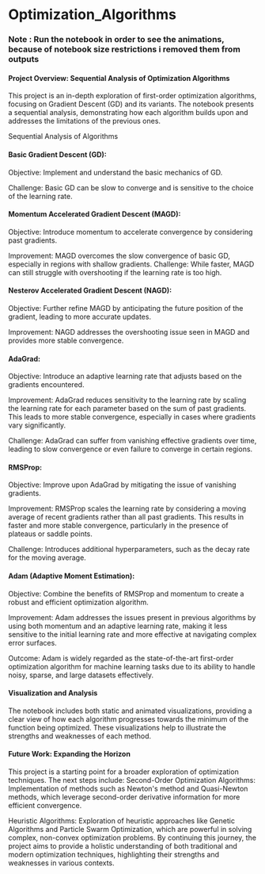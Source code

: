# Optimization_Algorithms
### Note : Run the notebook in order to see the animations, because of notebook size restrictions i removed them from outputs
#### Project Overview: Sequential Analysis of Optimization Algorithms
This project is an in-depth exploration of first-order optimization algorithms, focusing on Gradient Descent (GD) and its variants. The notebook presents a sequential analysis, demonstrating how each algorithm builds upon and addresses the limitations of the previous ones.

Sequential Analysis of Algorithms
#### Basic Gradient Descent (GD):
Objective: Implement and understand the basic mechanics of GD.

Challenge: Basic GD can be slow to converge and is sensitive to the choice of the learning rate.


#### Momentum Accelerated Gradient Descent (MAGD):
Objective: Introduce momentum to accelerate convergence by considering past gradients.

Improvement: MAGD overcomes the slow convergence of basic GD, especially in regions with shallow gradients.
Challenge: While faster, MAGD can still struggle with overshooting if the learning rate is too high.

#### Nesterov Accelerated Gradient Descent (NAGD):
Objective: Further refine MAGD by anticipating the future position of the gradient, leading to more accurate updates.

Improvement: NAGD addresses the overshooting issue seen in MAGD and provides more stable convergence. 

#### AdaGrad:
Objective: Introduce an adaptive learning rate that adjusts based on the gradients encountered.

Improvement: AdaGrad reduces sensitivity to the learning rate by scaling the learning rate for each parameter based on the sum of past gradients. This leads to more stable convergence, especially in cases where gradients vary significantly.

Challenge: AdaGrad can suffer from vanishing effective gradients over time, leading to slow convergence or even failure to converge in certain regions.

#### RMSProp:
Objective: Improve upon AdaGrad by mitigating the issue of vanishing gradients.

Improvement: RMSProp scales the learning rate by considering a moving average of recent gradients rather than all past gradients. This results in faster and more stable convergence, particularly in the presence of plateaus or saddle points.

Challenge: Introduces additional hyperparameters, such as the decay rate for the moving average.

#### Adam (Adaptive Moment Estimation):
Objective: Combine the benefits of RMSProp and momentum to create a robust and efficient optimization algorithm.

Improvement: Adam addresses the issues present in previous algorithms by using both momentum and an adaptive learning rate, making it less sensitive to the initial learning rate and more effective at navigating complex error surfaces.

Outcome: Adam is widely regarded as the state-of-the-art first-order optimization algorithm for machine learning tasks due to its ability to handle noisy, sparse, and large datasets effectively.

#### Visualization and Analysis
The notebook includes both static and animated visualizations, providing a clear view of how each algorithm progresses towards the minimum of the function being optimized. These visualizations help to illustrate the strengths and weaknesses of each method.

#### Future Work: Expanding the Horizon
This project is a starting point for a broader exploration of optimization techniques. The next steps include:
Second-Order Optimization Algorithms: Implementation of methods such as Newton's method and Quasi-Newton methods, which leverage second-order derivative information for more efficient convergence.

Heuristic Algorithms: Exploration of heuristic approaches like Genetic Algorithms and Particle Swarm Optimization, which are powerful in solving complex, non-convex optimization problems.
By continuing this journey, the project aims to provide a holistic understanding of both traditional and modern optimization techniques, highlighting their strengths and weaknesses in various contexts.
